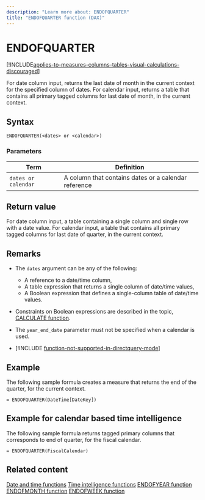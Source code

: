 ```yaml
---
description: "Learn more about: ENDOFQUARTER"
title: "ENDOFQUARTER function (DAX)"
---
```

# ENDOFQUARTER

[!INCLUDE[applies-to-measures-columns-tables-visual-calculations-discouraged](includes/applies-to-measures-columns-tables-visual-calculations-discouraged.md)]

For date column input, returns the last date of month in the current context for the specified column of dates.
For calendar input, returns a table that contains all primary tagged columns for last date of month, in the current context.

## Syntax

```dax
ENDOFQUARTER(<dates> or <calendar>)
```

### Parameters

|Term|Definition|
|--------|--------------| 
|`dates or calendar`|A column that contains dates or a calendar reference|

## Return value

For date column input, a table containing a single column and single row with a date value.
For calendar input, a table that contains all primary tagged columns for last date of quarter, in the current context.

## Remarks

- The `dates` argument can be any of the following:
  - A reference to a date/time column,
  - A table expression that returns a single column of date/time values,
  - A Boolean expression that defines a single-column table of date/time values.

- Constraints on Boolean expressions are described in the topic, [CALCULATE function](calculate-function-dax.md).

- The `year_end_date` parameter must not be specified when a calendar is used.

- [!INCLUDE [function-not-supported-in-directquery-mode](includes/function-not-supported-in-directquery-mode.md)]

## Example

The following sample formula creates a measure that returns the end of the quarter, for the current context.

```dax
= ENDOFQUARTER(DateTime[DateKey])
```

## Example for calendar based time intelligence

The following sample formula returns tagged primary columns that corresponds to end of quarter, for the fiscal calendar.

```dax
= ENDOFQUARTER(FiscalCalendar)
```

## Related content

[Date and time functions](date-and-time-functions-dax.md)
[Time intelligence functions](time-intelligence-functions-dax.md)
[ENDOFYEAR function](endofyear-function-dax.md)
[ENDOFMONTH function](endofmonth-function-dax.md)
[ENDOFWEEK function](endofweek-function-dax.md)
